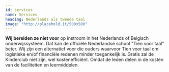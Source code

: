 ```yaml
---
id: services
name: Services
heading: Nederlands als tweede taal
image: "http://placehold.it/500x500"
---
```

**Wij bereiden ze niet voor** op instroom in het Nederlands of Belgisch onderwijssysteem. Dat kan de officiële Nederlandse school "Tien voor taal" beter. Wij zijn een alternatief voor die ouders waarvoor Tien voor taal om logistieke en/of financiële redenen minder toegankelijk is. Gratis zal de Kinderclub niet zijn, wel kostenefficiënt. Omdat de leden delen in de kosten van de faciliteiten en leermiddelen.
